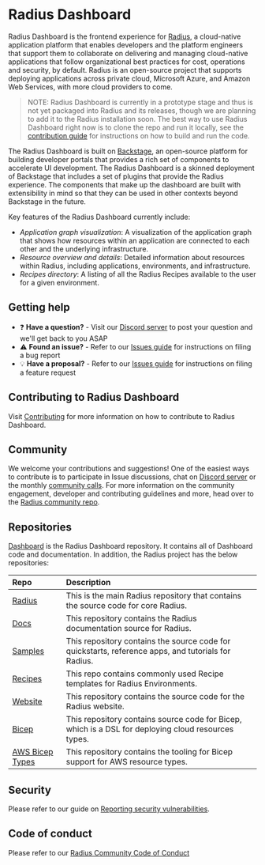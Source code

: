 # Radius Dashboard

Radius Dashboard is the frontend experience for [Radius](https://github.com/radius-project/radius), a cloud-native application platform that enables developers and the platform engineers that support them to collaborate on delivering and managing cloud-native applications that follow organizational best practices for cost, operations and security, by default. Radius is an open-source project that supports deploying applications across private cloud, Microsoft Azure, and Amazon Web Services, with more cloud providers to come.

> NOTE: Radius Dashboard is currently in a prototype stage and thus is not yet packaged into Radius and its releases, though we are planning to add it to the Radius installation soon. The best way to use Radius Dashboard right now is to clone the repo and run it locally, see the [contribution guide](./CONTRIBUTING.md) for instructions on how to build and run the code.

The Radius Dashboard is built on [Backstage](https://backstage.io/), an open-source platform for building developer portals that provides a rich set of components to accelerate UI development. The Radius Dashboard is a skinned deployment of Backstage that includes a set of plugins that provide the Radius experience. The components that make up the dashboard are built with extensibility in mind so that they can be used in other contexts beyond Backstage in the future.

Key features of the Radius Dashboard currently include:

- _Application graph visualization_: A visualization of the application graph that shows how resources within an application are connected to each other and the underlying infrastructure.
- _Resource overview and details_: Detailed information about resources within Radius, including applications, environments, and infrastructure.
- _Recipes directory_: A listing of all the Radius Recipes available to the user for a given environment.

## Getting help

- ❓ **Have a question?** - Visit our [Discord server](https://discord.gg/SRG3ePMKNy) to post your question and we'll get back to you ASAP
- ⚠️ **Found an issue?** - Refer to our [Issues guide](docs/contributing/contributing-issues) for instructions on filing a bug report
- 💡 **Have a proposal?** - Refer to our [Issues guide](docs/contributing/contributing-issues) for instructions on filing a feature request

## Contributing to Radius Dashboard

Visit [Contributing](./CONTRIBUTING.md) for more information on how to contribute to Radius Dashboard.

## Community

We welcome your contributions and suggestions! One of the easiest ways to contribute is to participate in Issue discussions, chat on [Discord server](https://discord.gg/SRG3ePMKNy) or the monthly [community calls](#community-calls). For more information on the community engagement, developer and contributing guidelines and more, head over to the [Radius community repo](https://github.com/radius-project/community).

## Repositories

[Dashboard](https://github.com/radius-project/dashboard) is the Radius Dashboard repository. It contains all of Dashboard code and documentation. In addition, the Radius project has the below repositories:

| Repo                                                                 | Description                                                                                         |
| :------------------------------------------------------------------- | :-------------------------------------------------------------------------------------------------- |
| [Radius](https://github.com/radius-project/radius)                   | This is the main Radius repository that contains the source code for core Radius.                   |
| [Docs](https://github.com/radius-project/docs)                       | This repository contains the Radius documentation source for Radius.                                |
| [Samples](https://github.com/radius-project/samples)                 | This repository contains the source code for quickstarts, reference apps, and tutorials for Radius. |
| [Recipes](https://github.com/radius-project/recipes)                 | This repo contains commonly used Recipe templates for Radius Environments.                          |
| [Website](https://github.com/radius-project/website)                 | This repository contains the source code for the Radius website.                                    |
| [Bicep](https://github.com/radius-project/bicep)                     | This repository contains source code for Bicep, which is a DSL for deploying cloud resources types. |
| [AWS Bicep Types](https://github.com/radius-project/bicep-types-aws) | This repository contains the tooling for Bicep support for AWS resource types.                      |

## Security

Please refer to our guide on [Reporting security vulnerabilities](https://github.com/radius-project/radius/blob/main/SECURITY.md).

## Code of conduct

Please refer to our [Radius Community Code of Conduct](https://github.com/radius-project/community/blob/main/CODE-OF-CONDUCT.md)
